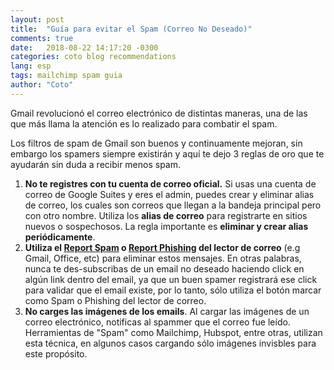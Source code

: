 ```yaml
---
layout: post
title:  "Guía para evitar el Spam (Correo No Deseado)"
comments: true
date:   2018-08-22 14:17:20 -0300
categories: coto blog recommendations
lang: esp
tags: mailchimp spam guia
author: "Coto"
---
```

Gmail revolucionó el correo electrónico de distintas maneras, una de las que más llama la atención es lo realizado para combatir el spam.

Los filtros de spam de Gmail son buenos y continuamente mejoran, sin embargo los spamers siempre existirán y aquí te dejo 3 reglas de oro que te ayudarán sin duda a recibir menos spam.

<ol>
	<li>
		<b>No te registres con tu cuenta de correo oficial.</b> Si usas una cuenta de correo de Google Suites y eres el admin, puedes crear y eliminar alias de correo, los cuales son correos que llegan a la bandeja principal pero con otro nombre. Utiliza los <b>alias de correo</b> para registrarte en sitios nuevos o sospechosos. 
		La regla importante es <b>eliminar y crear alias periódicamente</b>.
	</li>
	<li>
		<b>Utiliza el <a target="_blank" href="https://support.google.com/mail/answer/1366858?co=GENIE.Platform%3DiOS&hl=es" target="_blank">Report Spam</a> o <a target="_blank" href="https://support.google.com/mail/answer/8253?hl=es" target="_blank">Report Phishing</a> del lector de correo</b> (e.g Gmail, Office, etc) para eliminar estos mensajes. En otras palabras, nunca te des-subscribas de un email no deseado haciendo click en algún link dentro del email, ya que un buen spamer registrará ese click para validar que el email existe, por lo tanto, sólo utiliza el botón marcar como Spam o Phishing del lector de correo.
	</li>
	<li>
		<b>No carges las imágenes de los emails</b>. Al cargar las imágenes de un correo electrónico, notificas al spammer que el correo fue leído. Herramientas de "Spam" como Mailchimp, Hubspot, entre otras, utilizan esta técnica, en algunos casos cargando sólo imágenes invisbles para este propósito.
	</li>
</ol>


